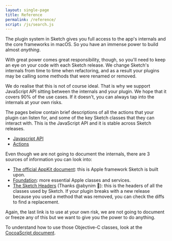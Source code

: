 ```yaml
---
layout: single-page
title: Reference
permalink: /reference/
script: /js/search.js
---
```


The plugin system in Sketch gives you full access to the app's internals and the core frameworks in macOS. So you have an immense power to build almost _anything_.

With great power comes great responsibility, though, so you'll need to keep an eye on your code with each Sketch release. We change Sketch's internals from time to time when refactoring, and as a result your plugins may be calling some methods that were renamed or removed.

We do realise that this is not of course ideal. That is why we support JavaScript API sitting between the internals and your plugin. We hope that it covers 90% of the use cases. If it doesn't, you can always tap into the internals at your own risks.

The pages below contain brief descriptions of all the actions that your plugin can listen for, and some of the key Sketch classes that they can interact with. This is the JavaScript API and it is stable across Sketch releases.

- [Javascript API](/reference/api)
- [Actions](/reference/action)

Even though we are not going to document the internals, there are 3 sources of information you can look into:

- [The official AppKit document](https://developer.apple.com/documentation/appkit?language=objc): this is Apple framework Sketch is built upon.
- [Foundation](https://developer.apple.com/documentation/foundation?language=objc): more essential Apple classes and services.
- [The Sketch Headers](https://github.com/abynim/Sketch-Headers) (Thanks @abynim 🙏): this is the headers of all the classes used by Sketch. If your plugin breaks with a new release because you used a method that was removed, you can check the diffs to find a replacement.

Again, the last link is to use at your own risk, we are not going to document or freeze any of this but we want to give you the power to do anything.

To understand how to use those Objective-C classes, look at the [CocoaScript document](/guides/cocoascript/).
